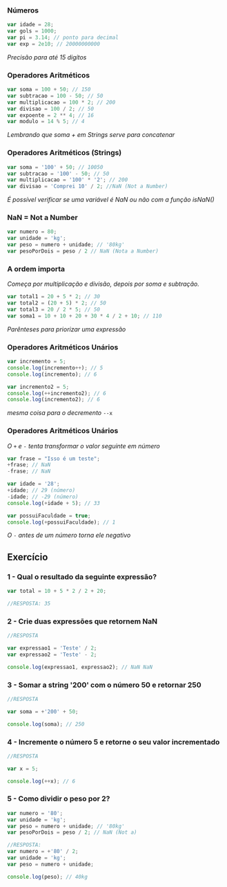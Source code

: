 ### Números

```js
var idade = 28;
var gols = 1000;
var pi = 3.14; // ponto para decimal
var exp = 2e10; // 20000000000 
```
 *Precisão para até 15 digítos*

### Operadores Aritméticos
```js
var soma = 100 + 50; // 150
var subtracao = 100 - 50; // 50
var multiplicacao = 100 * 2; // 200
var divisao = 100 / 2; // 50
var expoente = 2 ** 4; // 16
var modulo = 14 % 5; // 4
```
*Lembrando que soma + em Strings serve para concatenar*

### Operadores Aritméticos (Strings)
```js
var soma = '100' + 50; // 10050
var subtracao = '100' - 50; // 50
var multiplicacao = '100' * '2'; // 200
var divisao = 'Comprei 10' / 2; //NaN (Not a Number)
```
*É possível verificar se uma variável é NaN ou não com a função isNaN()*

### NaN = Not a Number
```js
var numero = 80;
var unidade = 'kg';
var peso = numero + unidade; // '80kg'
var pesoPorDois = peso / 2 // NaN (Nota a Number)
```

### A ordem importa
*Começa por multiplicação e divisão, depois por soma e subtração.*
```js
var total1 = 20 + 5 * 2; // 30
var total2 = (20 + 5) * 2; // 50
var total3 = 20 / 2 * 5; // 50
var soma1 = 10 + 10 + 20 + 30 * 4 / 2 + 10; // 110
```
*Parênteses para priorizar uma expressão*

### Operadores Aritméticos Unários

```js
var incremento = 5;
console.log(incremento++); // 5
console.log(incremento); // 6

var incremento2 = 5;
console.log(++incremento2); // 6
console.log(incremento2); // 6
```
 *mesma coisa para o decremento* ```--x```

### Operadores Aritméticos Unários

*O ```+``` e ```-``` tenta transformar o valor seguinte em número*

```js
var frase = "Isso é um teste";
+frase; // NaN
-frase; // NaN

var idade = '28';
+idade; // 29 (número)
-idade; // -29 (número)
console.log(+idade + 5); // 33

var possuiFaculdade = true;
console.log(+possuiFaculdade); // 1
```
*O ```-``` antes de um número torna ele negativo*

## Exercício
### 1 - Qual o resultado da seguinte expressão?
```js
var total = 10 + 5 * 2 / 2 + 20;

//RESPOSTA: 35
```

### 2 - Crie duas expressões que retornem NaN
```js
//RESPOSTA

var expressao1 = 'Teste' / 2;
var expressao2 = 'Teste' - 2;

console.log(expressao1, expressao2); // NaN NaN
```
### 3 - Somar a string '200' com o número 50 e retornar 250
~~~js
//RESPOSTA

var soma = +'200' + 50;

console.log(soma); // 250
~~~

### 4 - Incremente o número 5 e retorne o seu valor incrementado
~~~js
//RESPOSTA

var x = 5;

console.log(++x); // 6
~~~

### 5 - Como dividir o peso por 2?
```js
var numero = '80';
var unidade = 'kg';
var peso = numero + unidade; // '80kg'
var pesoPorDois = peso / 2; // NaN (Not a)

//RESPOSTA:
var numero = +'80' / 2;
var unidade = 'kg';
var peso = numero + unidade; 

console.log(peso); // 40kg
```
